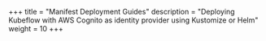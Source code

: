 +++
title = "Manifest Deployment Guides"
description = "Deploying Kubeflow with AWS Cognito as identity provider using Kustomize or Helm"
weight = 10
+++
